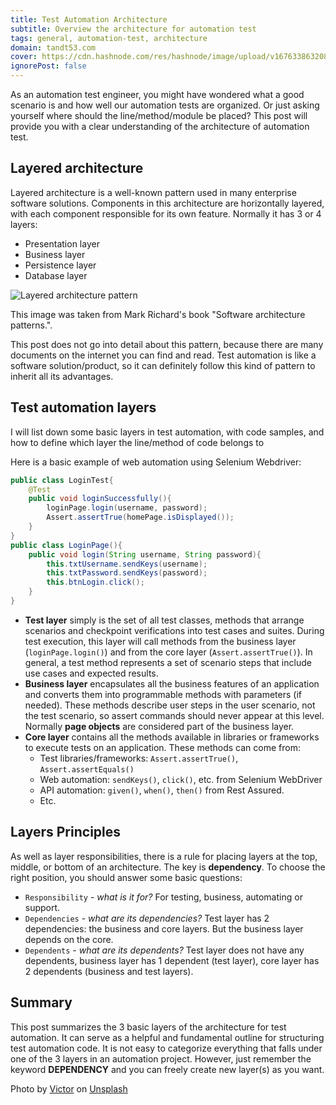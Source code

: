 ```yaml
---
title: Test Automation Architecture
subtitle: Overview the architecture for automation test
tags: general, automation-test, architecture
domain: tandt53.com
cover: https://cdn.hashnode.com/res/hashnode/image/upload/v1676338632085/shyfwYXo7.jpg?auto=compress
ignorePost: false
---
```


As an automation test engineer, you might have wondered what a good scenario is and how well our automation tests are organized. Or just asking yourself where should the line/method/module be placed? This post will provide you with a clear understanding of the architecture of automation test.

## Layered architecture 
Layered architecture is a well-known pattern used in many enterprise software solutions. Components in this architecture are horizontally layered, with each component responsible for its own feature. Normally it has 3 or 4 layers:
- Presentation layer
- Business layer
- Persistence layer
- Database layer

![Layered architecture pattern](https://cdn.hashnode.com/res/hashnode/image/upload/v1667495549657/_r48nZGtM.png?auto=compress)

This image was taken from Mark Richard's book "Software architecture patterns.".

This post does not go into detail about this pattern, because there are many documents on the internet you can find and read. Test automation is like a software solution/product, so it can definitely follow this kind of pattern to inherit all its advantages.

## Test automation layers 
I will list down some basic layers in test automation, with code samples, and how to define which layer the line/method of code belongs to

Here is a basic example of web automation using Selenium Webdriver:
```java
public class LoginTest{
    @Test
    public void loginSuccessfully(){
        loginPage.login(username, password);
        Assert.assertTrue(homePage.isDisplayed());
    }
}
public class LoginPage(){
    public void login(String username, String password){
        this.txtUsername.sendKeys(username);
        this.txtPassword.sendKeys(password);
        this.btnLogin.click();
    }
}
```
- **Test layer** simply is the set of all test classes, methods that arrange scenarios and checkpoint verifications into test cases and suites. During test execution, this layer will call methods from the business layer (`loginPage.login()`) and from the core layer (`Assert.assertTrue()`). In general, a test method represents a set of scenario steps that include use cases and expected results.
- **Business layer** encapsulates all the business features of an application and converts them into programmable methods with parameters (if needed). These methods describe user steps in the user scenario, not the test scenario, so assert commands should never appear at this level. Normally **page objects** are considered part of the business layer.
- **Core layer** contains all the methods available in libraries or frameworks to execute tests on an application. These methods can come from:
  - Test libraries/frameworks: `Assert.assertTrue()`, `Assert.assertEquals()`
  - Web automation: `sendKeys()`, `click()`, etc. from Selenium WebDriver
  - API automation: `given()`, `when()`, `then()` from Rest Assured.
  - Etc.

## Layers Principles
As well as layer responsibilities, there is a rule for placing layers at the top, middle, or bottom of an architecture. The key is **dependency**. To choose the right position, you should answer some basic questions:
- `Responsibility` - *what is it for?* For testing, business, automating or support.
- `Dependencies` - *what are its dependencies?* Test layer has 2 dependencies: the business and core layers. But the business layer depends on the core.
- `Dependents` - *what are its dependents?* Test layer does not have any dependents, business layer has 1 dependent (test layer), core layer has 2 dependents (business and test layers).

 
## Summary
This post summarizes the 3 basic layers of the architecture for test automation. It can serve as a helpful and fundamental outline for structuring test automation code. It is not easy to categorize everything that falls under one of the 3 layers in an automation project. However, just remember the keyword **DEPENDENCY** and you can freely create new layer(s) as you want.

Photo by <a href="https://unsplash.com/@victor_g?utm_source=unsplash&utm_medium=referral&utm_content=creditCopyText">Victor</a> on <a href="https://unsplash.com/photos/Ze9ykREkuVA?utm_source=unsplash&utm_medium=referral&utm_content=creditCopyText">Unsplash</a>
  